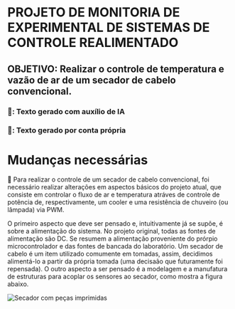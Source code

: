 # PROJETO DE MONITORIA DE EXPERIMENTAL DE SISTEMAS DE CONTROLE REALIMENTADO

## OBJETIVO: Realizar o controle de temperatura e vazão de ar de um secador de cabelo convencional.

### 🤖: Texto gerado com auxílio de IA
### 🧠: Texto gerado por conta própria

# Mudanças necessárias
🧠 Para realizar o controle de um secador de cabelo convencional, foi necessário realizar alterações em aspectos básicos do projeto atual, que consiste em controlar o fluxo de ar e temperatura atráves de controle de potência de, respectivamente, um cooler e uma resistência de chuveiro (ou lâmpada) via PWM.

O primeiro aspecto que deve ser pensado e, intuitivamente já se supõe, é sobre a alimentação do sistema. No projeto original, todas as fontes de alimentação são DC. Se resumem a alimentação proveniente do prórpio microcontrolador e das fontes de bancada do laboratório. Um secador de cabelo é um item utilizado comumente em tomadas, assim, decidimos alimentá-lo a partir da própria tomada (uma decisaão que futuramente foi repensada). O outro aspecto a ser pensado é a modelagem e a manufatura de estruturas para acoplar os sensores ao secador, como mostra a figura abaixo.

![Secador com peças imprimidas](https://github.com/luizspinola/E_SCR_MONITORIA/tree/main/images/secador.png?raw=true)




